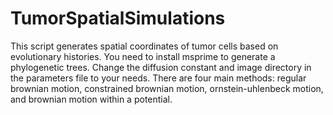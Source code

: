 # TumorSpatialSimulations
This script generates spatial coordinates of tumor cells based on evolutionary histories. You need to install msprime to generate a phylogenetic trees. Change the diffusion constant and image directory in the parameters file to your needs. There are four main methods: regular brownian motion, constrained brownian motion, ornstein-uhlenbeck motion, and brownian motion within a potential. 
